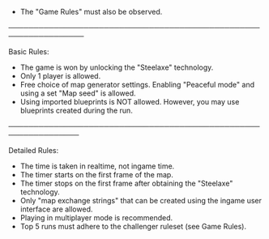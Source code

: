 - The "Game Rules" must also be observed.

─────────────────────────────────────────────────────────────────

Basic Rules:

- The game is won by unlocking the "Steelaxe" technology.
- Only 1 player is allowed.
- Free choice of map generator settings. Enabling "Peaceful mode" and using a set "Map seed" is allowed.
- Using imported blueprints is NOT allowed. However, you may use blueprints created during the run.

────────────────────────────────────────────────────────────────

Detailed Rules:

- The time is taken in realtime, not ingame time.
- The timer starts on the first frame of the map.
- The timer stops on the first frame after obtaining the "Steelaxe" technology.
- Only "map exchange strings" that can be created using the ingame user interface are allowed.
- Playing in multiplayer mode is recommended.
- Top 5 runs must adhere to the challenger ruleset (see Game Rules).